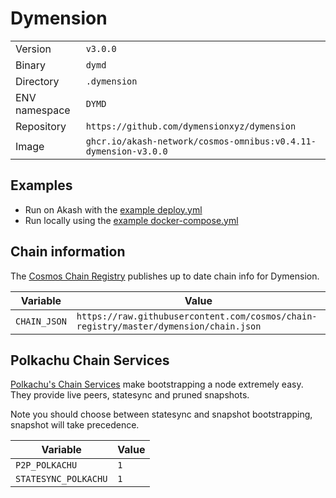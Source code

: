 # Dymension

| | |
|---|---|
|Version|`v3.0.0`|
|Binary|`dymd`|
|Directory|`.dymension`|
|ENV namespace|`DYMD`|
|Repository|`https://github.com/dymensionxyz/dymension`|
|Image|`ghcr.io/akash-network/cosmos-omnibus:v0.4.11-dymension-v3.0.0`|

## Examples

- Run on Akash with the [example deploy.yml](./deploy.yml)
- Run locally using the [example docker-compose.yml](./docker-compose.yml)

## Chain information

The [Cosmos Chain Registry](https://github.com/cosmos/chain-registry) publishes up to date chain info for Dymension.

|Variable|Value|
|---|---|
|`CHAIN_JSON`|`https://raw.githubusercontent.com/cosmos/chain-registry/master/dymension/chain.json`|

## Polkachu Chain Services

[Polkachu's Chain Services](https://www.polkachu.com/) make bootstrapping a node extremely easy. They provide live peers, statesync and pruned snapshots.

Note you should choose between statesync and snapshot bootstrapping, snapshot will take precedence.

|Variable|Value|
|---|---|
|`P2P_POLKACHU`|`1`|
|`STATESYNC_POLKACHU`|`1`|

